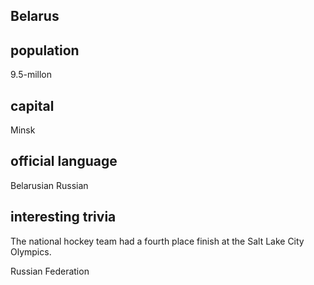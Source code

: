 ##  Belarus

##  population

9.5-millon

##  capital

Minsk
 
##  official language

Belarusian
Russian

##  interesting trivia

The national hockey team had a fourth place finish at the Salt Lake City Olympics.

Russian Federation


